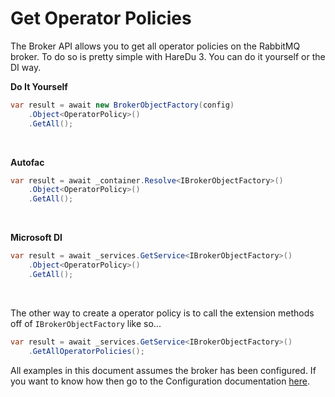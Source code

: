 # Get Operator Policies

The Broker API allows you to get all operator policies on the RabbitMQ broker. To do so is pretty simple with HareDu 3. You can do it yourself or the DI way.

**Do It Yourself**

```c#
var result = await new BrokerObjectFactory(config)
    .Object<OperatorPolicy>()
    .GetAll();
```
<br>

**Autofac**

```c#
var result = await _container.Resolve<IBrokerObjectFactory>()
    .Object<OperatorPolicy>()
    .GetAll();
```
<br>

**Microsoft DI**

```c#
var result = await _services.GetService<IBrokerObjectFactory>()
    .Object<OperatorPolicy>()
    .GetAll();
```
<br>

The other way to create a operator policy is to call the extension methods off of ```IBrokerObjectFactory``` like so...

```c#
var result = await _services.GetService<IBrokerObjectFactory>()
    .GetAllOperatorPolicies();
```

All examples in this document assumes the broker has been configured. If you want to know how then go to the Configuration documentation [here](https://github.com/ahives/HareDu3/blob/master/docs/configuration.md).

